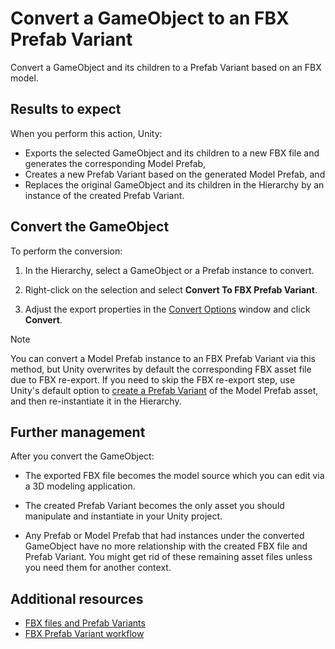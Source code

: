 # Convert a GameObject to an FBX Prefab Variant

Convert a GameObject and its children to a Prefab Variant based on an FBX model.

## Results to expect

When you perform this action, Unity:
* Exports the selected GameObject and its children to a new FBX file and generates the corresponding Model Prefab,
* Creates a new Prefab Variant based on the generated Model Prefab, and
* Replaces the original GameObject and its children in the Hierarchy by an instance of the created Prefab Variant.

## Convert the GameObject

To perform the conversion:

1. In the Hierarchy, select a GameObject or a Prefab instance to convert.

2. Right-click on the selection and select **Convert To FBX Prefab Variant**.

3. Adjust the export properties in the [Convert Options](ref-convert-options.md) window and click **Convert**.

>[!NOTE]
>You can convert a Model Prefab instance to an FBX Prefab Variant via this method, but Unity overwrites by default the corresponding FBX asset file due to FBX re-export. If you need to skip the FBX re-export step, use Unity's default option to [create a Prefab Variant](prefab-variants-create-from-model-prefab.md) of the Model Prefab asset, and then re-instantiate it in the Hierarchy.

## Further management

After you convert the GameObject:

* The exported FBX file becomes the model source which you can edit via a 3D modeling application.

* The created Prefab Variant becomes the only asset you should manipulate and instantiate in your Unity project.

* Any Prefab or Model Prefab that had instances under the converted GameObject have no more relationship with the created FBX file and Prefab Variant. You might get rid of these remaining asset files unless you need them for another context.

## Additional resources

* [FBX files and Prefab Variants](prefab-variants-concepts.md)
* [FBX Prefab Variant workflow](prefab-variants-concepts.md)

